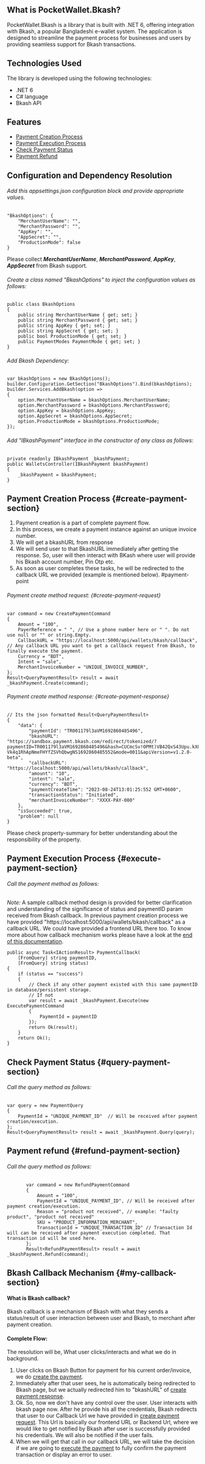 ## What is PocketWallet.Bkash?
PocketWallet.Bkash is a library that is built with .NET 6, offering integration with Bkash, a popular Bangladeshi e-wallet system. The application is designed to streamline the payment process for businesses and users by providing seamless support for Bkash transactions.



## Technologies Used
The library is developed using the following technologies:
- .NET 6
- C# language
- Bkash API


## Features
- [Payment Creation Process](#create-payment-section)
- [Payment Execution Process](#execute-payment-section)
- [Check Payment Status](#query-payment-section)
- [Payment Refund](#refund-payment-section)


## Configuration and Dependency Resolution
###### Add this appsettings.json configuration block and provide appropriate values.
```
"BkashOptions": {
    "MerchantUserName": "",
    "MerchantPassword": "",
    "AppKey": "",
    "AppSecret": "",
    "ProductionMode": false
}
```
 Please collect   ***MerchantUserName***,  ***MerchantPassword***, ***AppKey***, ***AppSecret*** from Bkash support.
######  Create a class named "BkashOptions" to inject the configuration values as follows:
```
public class BkashOptions
{
    public string MerchantUserName { get; set; }
    public string MerchantPassword { get; set; }
    public string AppKey { get; set; }
    public string AppSecret { get; set; }
    public bool ProductionMode { get; set; }
    public PaymentModes PaymentMode { get; set; }
}
```
###### Add Bkash Dependency:
```
var bkashOptions = new BkashOptions();
builder.Configuration.GetSection("BkashOptions").Bind(bkashOptions);
builder.Services.AddBkash(option =>
{
    option.MerchantUserName = bkashOptions.MerchantUserName;
    option.MerchantPassword = bkashOptions.MerchantPassword;
    option.AppKey = bkashOptions.AppKey;
    option.AppSecret = bkashOptions.AppSecret;
    option.ProductionMode = bkashOptions.ProductionMode;
});
```

###### Add "IBkashPayment" interface in the constructor of any class as follows:
```
private readonly IBkashPayment _bkashPayment;
public WalletsController(IBkashPayment bkashPayment)
{
    _bkashPayment = bkashPayment;
}
```


## Payment Creation Process {#create-payment-section}
1. Payment creation is a part of complete payment flow.
2. In this process, we create a payment instance against an unique invoice number.
3. We will get a bkashURL from response
4. We will send user to that BkashURL immediately after getting the response. So, user will then interact with BKash where user will provide his Bkash account number, Pin Otp etc. 
5. As soon as user completes these tasks, he will be redirected to the callback URL we provided (example is mentioned below). #payment-point
###### Payment create method request: {#create-payment-request}
```
var command = new CreatePaymentCommand
{
    Amount = "100",
    PayerReference = " ", // Use a phone number here or " ". Do not use null or "" or string.Empty.
    CallbackURL = "https://localhost:5000/api/wallets/bkash/callback", // Any callback URL you want to get a callback request from Bkash, to finally execute the payment.
    Currency = "BDT",
    Intent = "sale",
    MerchantInvoiceNumber = "UNIQUE_INVOICE_NUMBER",
};
Result<QueryPaymentResult> result = await _bkashPayment.Create(command);
```
###### Payment create method response: {#create-payment-response}
```
// Its the json formatted Result<QueryPaymentResult>
{
	"data": {
		"paymentId": "TR001179l3aVM1692860485496",
		"bkashURL": "https://sandbox.payment.bkash.com/redirect/tokenized/?paymentID=TR001179l3aVM1692860485496&hash=CUCmcSv!OPMt)VB42QxS43Upu.kXOkXoHS0MZnXhZ(!1)3G0PLME(9-Vk4q1RhApNmeFHYfZSVhQbwgNS1692860485552&mode=0011&apiVersion=v1.2.0-beta",
		"callbackURL": "https://localhost:5000/api/wallets/bkash/callback",
		"amount": "10",
		"intent": "sale",
		"currency": "BDT",
		"paymentCreateTime": "2023-08-24T13:01:25:552 GMT+0600",
		"transactionStatus": "Initiated",
		"merchantInvoiceNumber": "XXXX-PAY-000"
	},
	"isSucceeded": true,
	"problem": null
}
```
Please check property-summary for better understanding about the responsibility of the property.


## Payment Execution Process {#execute-payment-section}
###### Call the payment method as follows:
*Note:* A sample callback method design is provided for better clarification and understanding of the significance of status and paymentID param received from Bkash callback. In previous payment creation process we have provided "https://localhost:5000/api/wallets/bkash/callback" as a callback URL. We could have provided a frontend URL there too. To know more about how callback mechanism works please have a look at the [end of this documentation](#my-callback-section).
```
public async Task<IActionResult> PaymentCallback(
    [FromQuery] string paymentID,
    [FromQuery] string status)
{
    if (status == "success")
    {
        // Check if any other payment existed with this same paymentID in database/persistent storage.
        // If not
        var result = await _bkashPayment.Execute(new ExecutePaymentCommand
        {
            PaymentId = paymentID
        });
        return Ok(result);
    }
    return Ok();
}
```


## Check Payment Status {#query-payment-section}
###### Call the query method as follows:
```
var query = new PaymentQuery
{
    PaymentId = "UNIQUE_PAYMENT_ID"  // Will be received after payment creation/execution.
};
Result<QueryPaymentResult> result = await _bkashPayment.Query(query);
```


## Payment refund {#refund-payment-section}
###### Call the query method as follows:
```
       var command = new RefundPaymentCommand
       {
           Amount = "100",
           PaymentId = "UNIQUE_PAYMENT_ID", // Will be received after payment creation/execution.
           Reason = "product not received", // example: "faulty product", "product not received"
           SKU = "PRODUCT_INFORMATION_MERCHANT",
           TransactionId = "UNIQUE_TRANSACTION_ID" // Transaction Id will can be received after payment execution completed. That transaction id will be used here.
       };
       Result<RefundPaymentResult> result = await _bkashPayment.Refund(command);
```


## Bkash Callback Mechanism {#my-callback-section}
#### What is Bkash callback?
Bkash callback is a mechanism of Bkash with what they sends a status/result of user interaction between user and Bkash, to merchant after payment creation.
#### Complete Flow:
The resolution will be, What user clicks/interacts and what we do in background.
1. User clicks on Bkash Button for payment for his current order/invoice, we do [create the payment](#create-payment-section).
2. Immediately after that user sees, he is automatically being redirected to Bkash page, but we actually redirected him to "bkashURL" of [create payment response](#create-payment-response).
3. Ok. So, now we don't have any control over the user. User interacts with bkash page now. After he provide his all the credentials, Bkash redirects that user to our Callback Url we have provided in [create payment request](#create-payment-request). This Url is basically our frontend URL or Backend Url, where we would like to get notified by Bkash after user is successfully provided his credentials. We will also be notified if the user fails.
4. When we will get that call in our callback URL, we will take the decision if we are going to [execute the payment](#execute-payment-section) to fully confirm the payment transaction or display an error to user.